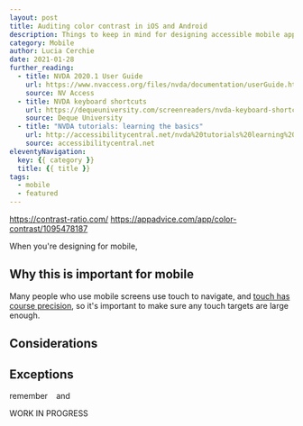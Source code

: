 ```yaml
---
layout: post
title: Auditing color contrast in iOS and Android
description: Things to keep in mind for designing accessible mobile apps.
category: Mobile
author: Lucia Cerchie
date: 2021-01-28
further_reading:
  - title: NVDA 2020.1 User Guide
    url: https://www.nvaccess.org/files/nvda/documentation/userGuide.html
    source: NV Access
  - title: NVDA keyboard shortcuts
    url: https://dequeuniversity.com/screenreaders/nvda-keyboard-shortcuts
    source: Deque University
  - title: "NVDA tutorials: learning the basics"
    url: http://accessibilitycentral.net/nvda%20tutorials%20learning%20the%20basics.html
    source: accessibilitycentral.net
eleventyNavigation:
  key: {{ category }}
  title: {{ title }}
tags:
  - mobile
  - featured
---
```

https://contrast-ratio.com/
https://appadvice.com/app/color-contrast/1095478187

When you're designing for mobile, 

## Why this is important for mobile
Many people who use mobile screens use touch to navigate, and [touch has course precision](https://www.w3.org/WAI/WCAG21/Understanding/target-size.html#dfn-css-pixel), so it's important to make sure any touch targets are large enough.


## Considerations

## Exceptions


remember ` ` and <kbd>

WORK IN PROGRESS
